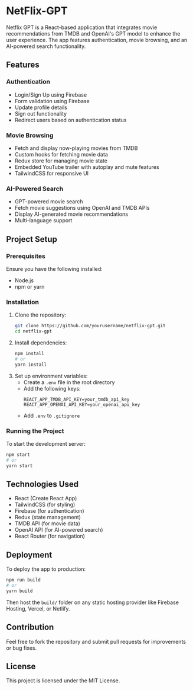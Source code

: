 # NetFlix-GPT

Netflix GPT is a React-based application that integrates movie recommendations from TMDB and OpenAI's GPT model to enhance the user experience. The app features authentication, movie browsing, and an AI-powered search functionality.

## Features

### Authentication
- Login/Sign Up using Firebase
- Form validation using Firebase
- Update profile details
- Sign out functionality
- Redirect users based on authentication status

### Movie Browsing
- Fetch and display now-playing movies from TMDB
- Custom hooks for fetching movie data
- Redux store for managing movie state
- Embedded YouTube trailer with autoplay and mute features
- TailwindCSS for responsive UI

### AI-Powered Search
- GPT-powered movie search
- Fetch movie suggestions using OpenAI and TMDB APIs
- Display AI-generated movie recommendations
- Multi-language support

## Project Setup

### Prerequisites
Ensure you have the following installed:
- Node.js
- npm or yarn

### Installation
1. Clone the repository:
   ```bash
   git clone https://github.com/yourusername/netflix-gpt.git
   cd netflix-gpt
   ```
2. Install dependencies:
   ```bash
   npm install
   # or
   yarn install
   ```
3. Set up environment variables:
   - Create a `.env` file in the root directory
   - Add the following keys:
     ```plaintext
     REACT_APP_TMDB_API_KEY=your_tmdb_api_key
     REACT_APP_OPENAI_API_KEY=your_openai_api_key
     ```
   - Add `.env` to `.gitignore`

### Running the Project
To start the development server:
```bash
npm start
# or
yarn start
```

## Technologies Used
- React (Create React App)
- TailwindCSS (for styling)
- Firebase (for authentication)
- Redux (state management)
- TMDB API (for movie data)
- OpenAI API (for AI-powered search)
- React Router (for navigation)

## Deployment
To deploy the app to production:
```bash
npm run build
# or
yarn build
```
Then host the `build/` folder on any static hosting provider like Firebase Hosting, Vercel, or Netlify.

## Contribution
Feel free to fork the repository and submit pull requests for improvements or bug fixes.

## License
This project is licensed under the MIT License.


